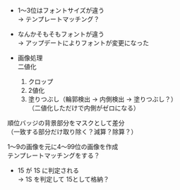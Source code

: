 - 1～3位はフォントサイズが違う  
→ テンプレートマッチング？

- なんかそもそもフォントが違う  
→ アップデートによりフォントが変更になった

- 画像処理   
 二値化  
  1. クロップ  
  2. 2値化  
  3. 塗りつぶし（輪郭検出 → 内側検出 → 塗りつぶし？）  
（二値化しただけで内側がゼロになる）

 順位バッジの背景部分をマスクとして差分  
 （一致する部分だけ取り除く？減算？除算？）
 
 1～9の画像を元に4～99位の画像を作成  
 テンプレートマッチングをする？

- 15 が 1S に判定される  
→ 1S を判定して 15として格納？